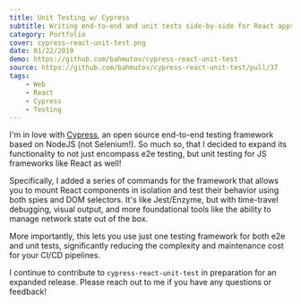 ```yaml
---
title: Unit Testing w/ Cypress
subtitle: Writing end-to-end and unit tests side-by-side for React apps
category: Portfolio
cover: cypress-react-unit-test.png
date: 01/22/2019
demo: https://github.com/bahmutov/cypress-react-unit-test
source: https://github.com/bahmutov/cypress-react-unit-test/pull/37
tags:
    - Web
    - React
    - Cypress
    - Testing
---
```


I'm in love with [Cypress](https://www.cypress.io/), an open source end-to-end testing framework based on NodeJS (not Selenium!). So much so, that I decided to expand its functionality to not just encompass e2e testing, but unit testing for JS frameworks like React as well!

Specifically, I added a series of commands for the framework that allows you to mount React components in isolation and test their behavior using both spies and DOM selectors. It's like Jest/Enzyme, but with time-travel debugging, visual output, and more foundational tools like the ability to manage network state out of the box.

More importantly, this lets you use just one testing framework for both e2e and unit tests, significantly reducing the complexity and maintenance cost for your CI/CD pipelines.

I continue to contribute to `cypress-react-unit-test` in preparation for an expanded release. Please reach out to me if you have any questions or feedback!
